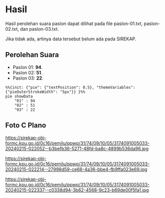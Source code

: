 # Hasil

Hasil perolehan suara paslon dapat dilihat pada file paslon-01.txt, paslon-02.txt, dan paslon-03.txt.

Jika tidak ada, artinya data tersebut belum ada pada SIREKAP.

## Perolehan Suara

 * Paslon 01: **94**.
 * Paslon 02: **51**.
 * Paslon 03: **22**.

```mermaid
%%{init: {"pie": {"textPosition": 0.5}, "themeVariables": {"pieOuterStrokeWidth": "5px"}} }%%
pie showData
    "01" : 94
    "02" : 51
    "03" : 22
```
## Foto C Plano

https://sirekap-obj-formc.kpu.go.id/0c16/pemilu/ppwp/31/74/09/10/05/3174091005033-20240215-022052--b3befb36-5271-48fd-ba8c-4899b536da96.jpg

https://sirekap-obj-formc.kpu.go.id/0c16/pemilu/ppwp/31/74/09/10/05/3174091005033-20240215-022214--27998d59-ce68-4a36-bbe4-fb9ffa023e69.jpg

https://sirekap-obj-formc.kpu.go.id/0c16/pemilu/ppwp/31/74/09/10/05/3174091005033-20240215-022337--c0338d94-3b62-4568-9c23-b69de00f5fa1.jpg
